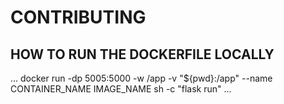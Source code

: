 # CONTRIBUTING

## HOW TO RUN THE DOCKERFILE LOCALLY


...
docker run -dp 5005:5000 -w /app -v "${pwd}:/app" --name CONTAINER_NAME IMAGE_NAME sh -c "flask run"
...